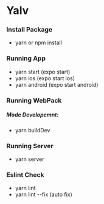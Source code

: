 # Yalv
### Install Package
 * yarn or npm install
### Running App
 * yarn start (expo start)
 * yarn ios (expo start ios)
 * yarn android (expo start android)

### Running WebPack
##### Mode Developemnt: 
 * yarn buildDev
### Running Server
 * yarn server
### Eslint Check
 * yarn lint
 * yarn lint --fix (auto fix)
